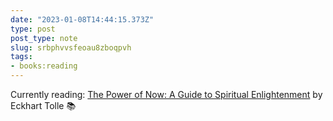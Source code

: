```yaml
---
date: "2023-01-08T14:44:15.373Z"
type: post 
post_type: note
slug: srbphvvsfeoau8zboqpvh
tags: 
- books:reading
---
```

Currently reading: [The Power of Now: A Guide to Spiritual Enlightenment](https://www.amazon.com/Power-Now-Guide-Spiritual-Enlightenment-ebook/dp/B002361MLA/ref=tmm_kin_swatch_0?_encoding=UTF8&qid=&sr=) by Eckhart Tolle 📚
